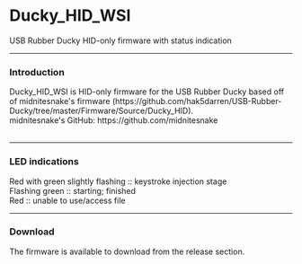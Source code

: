 Ducky_HID_WSI
=====
USB Rubber Ducky HID-only firmware with status indication

---------------
<h3>Introduction</h3>
Ducky_HID_WSI is HID-only firmware for the USB Rubber Ducky based off of midnitesnake's firmware (https://github.com/hak5darren/USB-Rubber-Ducky/tree/master/Firmware/Source/Ducky_HID).
<br>
midnitesnake's GitHub: https://github.com/midnitesnake
<br>
<br>

---------------
<h3>LED indications</h3>
Red with green slightly flashing :: keystroke injection stage
<br>
Flashing green :: starting; finished
<br>
Red :: unable to use/access file

---------------
<h3>Download</h3>
The firmware is available to download from the release section.
